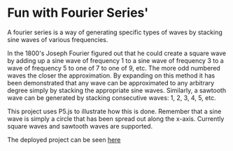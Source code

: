 # Fun with Fourier Series'

A fourier series is a way of generating specific types of waves by stacking sine waves of various frequencies.

In the 1800's Joseph Fourier figured out that he could create a square wave by adding up a sine wave of frequency 1 to a sine wave of frequency 3 to a wave of frequency 5 to one of 7 to one of 9, etc. The more odd numbered waves the closer the approximation. By expanding on this method it has been demonstrated that any wave can be approximated to any arbitrary degree simply by stacking the appropriate sine waves. Similarly, a sawtooth wave can be generated by stacking consecutive waves: 1, 2, 3, 4, 5, etc.

This project uses P5.js to illustrate how this is done. Remember that a sine wave is simply a circle that has been spread out along the x-axis. Currently square waves and sawtooth waves are supported.

The deployed project can be seen [here](https://thefreck.github.io/Fourier_Fun_p5.js/)
